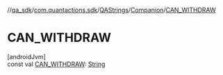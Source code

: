 //[qa_sdk](../../../../index.md)/[com.quantactions.sdk](../../index.md)/[QAStrings](../index.md)/[Companion](index.md)/[CAN_WITHDRAW](-c-a-n_-w-i-t-h-d-r-a-w.md)

# CAN_WITHDRAW

[androidJvm]\
const val [CAN_WITHDRAW](-c-a-n_-w-i-t-h-d-r-a-w.md): [String](https://kotlinlang.org/api/latest/jvm/stdlib/kotlin/-string/index.html)
